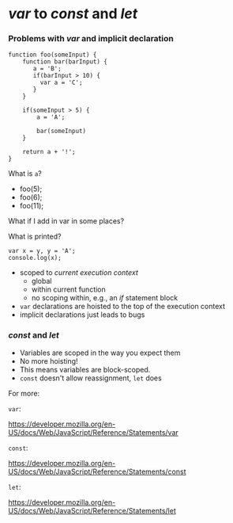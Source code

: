# *var* to *const* and *let*

### Problems with *var* and implicit declaration

```
function foo(someInput) {
    function bar(barInput) {
       a = 'B';
       if(barInput > 10) {
         var a = 'C';
       }
    }

    if(someInput > 5) {
        a = 'A';

        bar(someInput)
    }
    
    return a + '!';
}
```

What is `a`? 
* foo(5);
* foo(6);
* foo(11);

What if I add in var in some places?

What is printed?
```
var x = y, y = 'A';
console.log(x);
```

* scoped to *current execution context*
  * global
  * within current function 
  * no scoping within, e.g., an *if* statement block
* `var` declarations are hoisted to the top of the execution context
* implicit declarations just leads to bugs

### *const* and *let*

* Variables are scoped in the way you expect them
* No more hoisting!
* This means variables are block-scoped.
* `const` doesn't allow reassignment, `let` does


For more: 

`var`: 

https://developer.mozilla.org/en-US/docs/Web/JavaScript/Reference/Statements/var

`const`: 

https://developer.mozilla.org/en-US/docs/Web/JavaScript/Reference/Statements/const

`let`:

https://developer.mozilla.org/en-US/docs/Web/JavaScript/Reference/Statements/let